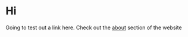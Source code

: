 # Hi

Going to test out a link here. Check out the [about](about.md) section of the website

<script>
console.log("hi world");
</script>


